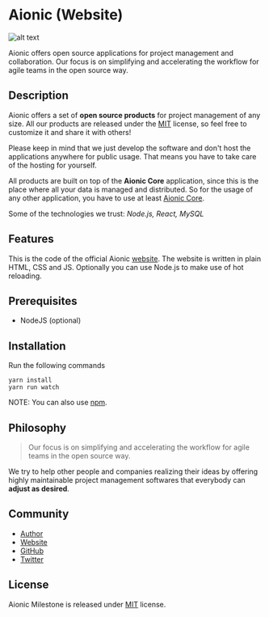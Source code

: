# Aionic (Website)

![alt text](https://avatars0.githubusercontent.com/u/42389304?s=100&v=4 "Aionic Logo")

Aionic offers open source applications for project management and collaboration. Our focus is on simplifying and accelerating the workflow for agile teams in the open source way.

## Description

Aionic offers a set of **open source products** for project management of any size. All our products are released under the [MIT](https://opensource.org/licenses/MIT) license, so feel free to customize it and share it with others!

Please keep in mind that we just develop the software and don't host the applications anywhere for public usage. That means you have to take care of the hosting for yourself.

All products are built on top of the **Aionic Core** application, since this is the place where all your data is managed and distributed. So for the usage of any other application, you have to use at least [Aionic Core](https://github.com/Aionic-Apps/aionic-core/).

Some of the technologies we trust: _Node.js, React, MySQL_

## Features

This is the code of the official Aionic [website](https://aionic-apps.com). The website is written in plain HTML, CSS and JS.
Optionally you can use Node.js to make use of hot reloading.

## Prerequisites

- NodeJS (optional)

## Installation

Run the following commands

```
yarn install
yarn run watch
```

NOTE: You can also use [npm](https://www.npmjs.com/).

## Philosophy

> Our focus is on simplifying and accelerating the workflow for agile teams in the open source way.

We try to help other people and companies realizing their ideas by offering highly maintainable project management softwares that everybody can **adjust as desired**.

## Community

- [Author](https://github.com/larswaechter)
- [Website](https://aionic-apps.com)
- [GitHub](https://github.com/Aionic-Apps)
- [Twitter](https://twitter.com/AionicApps)

## License

Aionic Milestone is released under [MIT](https://github.com/Aionic-Apps/aionic-milestone/blob/master/LICENSE) license.
